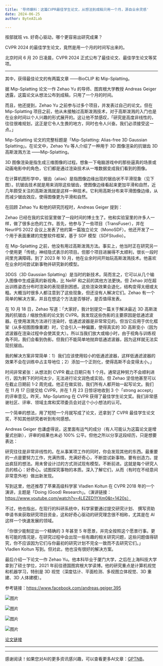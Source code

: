 ```yaml
---
title: '导师爆料：这篇CVPR最佳学生论文，从想法到成稿只用一个月，源自业余灵感'
date: 2024-06-25
author: ByteAILab

---
```


按部就班 vs. 好奇心驱动，哪个更容易出研究成果？  

CVPR 2024 的最佳学生论文，竟然是用一个月的时间写出来的。

北京时间 6 月 20 日凌晨，CVPR 2024 正式公布了最佳论文、最佳学生论文等奖项。

---
其中，获得最佳论文的有两篇文章 ——BioCLIP 和 Mip-Splatting。

据 Mip-Splatting 论文一作 Zehao Yu 的导师、图宾根大学教授 Andreas Geiger 透露，这篇论文从想法公布到成稿，只用了一个月的时间。

而且，他还提到，Zehao Yu 之前参与过多个项目，并发表过自己的论文。但在 Mip-Splatting 项目之前，他从未接触过高斯泼溅技术，对于高斯泼溅的入门也是在业余时间以个人兴趣的形式展开的。这让他不禁感叹，「研究是高度非线性的，往往很难规划，这正是它令人生畏的地方，同时也令人兴奋。我们必须接受这一点。」

Mip-Splatting 论文的完整标题是「Mip-Splatting: Alias-free 3D Gaussian Splatting」。在论文中，Zehao Yu 等人介绍了一种用于 3D 图像渲染的抗锯齿 3D 高斯泼溅方法 ——Mip-Splatting。

3D 图像渲染是指生成三维图像的过程。想象一下电脑游戏中的那些逼真的场景或动画电影中的角色，它们都是通过渲染技术从一堆数据变成我们看到的图像。

在计算机图形学中，锯齿（alias）是指图像边缘出现的锯齿状不平滑现象（见下图）。抗锯齿技术就是用来消除这些锯齿，使图像边缘看起来更加平滑和自然，近几年颇受关注的高斯泼溅就是这样一种技术。它利用高斯分布来平滑图像边缘，从而减少锯齿效应，使得图像更为平滑和自然。

在回顾 Zehao Yu 和他的研究历程时，Andreas Geiger 提到：

Zehao 已经在我的实验室里做了一段时间的博士生了。他和实验室里的许多人一样，做了很多出色的工作。首先，他参与了一些项目（TransFuser），并在 NeurIPS 2022 会议上发表了他的第一篇独立论文（MonoSDF）。他还开发了一个用于表面重建的完整软件框架，基于 SDF 模型（SDFStudio）。

在 Mip-Splatting 之前，他没有用过高斯泼溅方法。事实上，他当时正在研究另一个使用更「传统」神经隐式表示的项目。但那个项目进展得不太顺利，很长一段时间里充满障碍。到了 2023 年 10 月，他在业余时间开始玩高斯泼溅技术。他喜欢在业余时间尝试新事物并研究新的模型。

3DGS（3D Gaussian Splatting）是当时的新技术。简而言之，它可以从几个输入图像中生成逼真的新视角，比 NeRF 和之前的其他方法更快。但 Zehao 对在超出训练姿态分布时渲染的表现感到困惑。这些渲染效果会退化，结构变得太细或太粗。大概当时很多人都注意到了这些现象，但还没有人解决它们。Zehao 有一个简单的解决方案，并且在想这个方法是否够好，是否值得发表。

在 10 月 18 日，Zehao 写道：「大家好，我计划提交一篇关于解决最近 3D 高斯泼溅的抗锯齿 / 缩放伪影的论文到 CVPR。我发现这些伪影的主要原因是低通滤波器。在使用泼溅方法进行渲染时，低通滤波器是非常常见的。但当它应用于优化框架（从多视图图像重建）时，它会引入一种偏置，使得真实的 3D 高斯变小（因为滤波器在渲染过程中会使其变大）。所以当我们放大或缩小时，由于视角与训练视角不同，我们会看到伪影。但我们不能简单地抛弃低通滤波器，因为这样就无法实现抗锯齿。

我的解决方案非常简单：1）我们应该使用较小的低通滤波器，这样低通滤波器的效果不会在训练中占主导地位；2）添加一个正则化，使得高斯不会变得太小。」

时间非常紧张：从想法到 CVPR 截止日期只有 1 个月。通常这种努力不会顺利进行，因为剩下的时间太少，无法进行论文润色或实验。但 Zehao 坚信他甚至可以在截止日期前 1-2 周完成。他正在做实验，我们所有人都开始一起写论文。我们在 11 月 17 日提交给 CVPR，并在 1 月 23 日惊讶地收到 3 个「strong accept」的评审意见。昨天，Mip-Splatting 在 CVPR 获得了最佳学生论文奖。我们非常感谢社区、评审、领域主席和奖项委员会对这个小小想法的认可。

一个简单的想法，用了短短一个月就写成了论文，还拿到了 CVPR 最佳学生论文奖，不知其他研究者听到有何感想。

Andreas Geiger 也谦虚得说，这里面有运气的成分（有人可能认为这篇论文是增量式创新），评审的结果也未必 100% 公平。但他之所以分享这段经历，只是想要表达：

研究往往是非常非线性的。在从事某项工作的同时，你会发现其他的东西。最重要的一点是要努力工作，充满热情，充满好奇心，不断尝试新事物。要有创造力。提出疯狂的想法。用未曾设计过的方式测试现有模型。不断前进。这就是每个研究人员的核心：好奇心。试图探究事物的本质。深入了解它们，从而（有时在不经意间非常意外地）做出新发现。

写到这里，他还推荐了苹果高级科学家 Vladlen Koltun 在 CVPR 2018 年的一个演讲，主题是「Doing (Good) Research」。（演讲链接：https://www.youtube.com/watch?v=4LEZED1YXm0&t=1420s）

不过，他也指出，在现行的科研系统中，科学家要通过提交研究计划、 撰写资助申请书来获取研究项目资金，这和好奇心驱动的研究理念很不相称，尤其是在 AI 这样一个快速发展的领域。

「你很少能制定出一个精确的 3 年甚至 5 年愿景，并完全按照这个愿景行事。更有可能的情况是，在研究过程中会出现一些有趣的相关研究问题，这些问题值得研究，你不应该因为它们与你最初的研究计划不完全一致而不去研究它们。」Vladlen Koltun 写到。但对此，他也没有很好的解决方案。

最后介绍一下论文一作 Zehao Yu。他本科毕业于厦门大学，之后在上海科技大学拿到了硕士学位，2021 年前往德国图宾根大学读博。他的研究重点是计算机视觉和机器学习，特别是 3D 视觉（深度估计、平面检测、多视图立体视觉、3D 重建、3D 人体建模）。

参考链接：https://www.facebook.com/andreas.geiger.395

![图片](https://mmbiz.qpic.cn/sz_mmbiz_png/KmXPKA19gW9mlPg3eRAZvv7NqrmjlvDm9ZdLhWkzKxZmF8BHSmW9GmTyDzghzFJBwEBib61JlUW0XlE87jXaK8g/640?wx_fmt=png&from=appmsg)

![图片](https://mmbiz.qpic.cn/sz_mmbiz_png/KmXPKA19gW9mlPg3eRAZvv7NqrmjlvDmgQRicjTaDZCiaTSaGsGlv8r7KtCGHBuBMS8maZuOg7BrYibJcbJ4sPazg/640?wx_fmt=png&from=appmsg)

![图片](https://mmbiz.qpic.cn/sz_mmbiz_png/KmXPKA19gW9mlPg3eRAZvv7NqrmjlvDmXjSSGcXj6VSS1icb3A60tRnricga4vBEQX5ic523c1B3wf3ib6ibtZy39kg/640?wx_fmt=png)

![图片](https://mmbiz.qpic.cn/sz_mmbiz_png/KmXPKA19gW9mlPg3eRAZvv7NqrmjlvDmw0O6MQV0TM6DCMYnRFAibJI9IPicUlB6YhuSd5ibw68cFKHJKMDkVSuiaA/640?wx_fmt=png&from=appmsg)

[论文链接](https://arxiv.org/pdf/2311.16493)

---
---
感谢阅读！如果您对AI的更多资讯感兴趣，可以查看更多AI文章：[GPTNB](https://gptnb.com)。